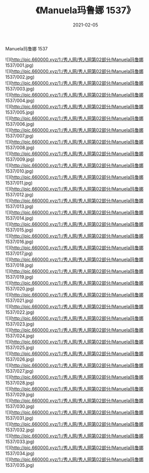 ﻿---
layout: post
title:  《Manuela玛鲁娜 1537》
date:   2021-02-05
img: http://pic.660000.xyz/1:/秀人网/秀人网第02部分/Manuela玛鲁娜 1537/000.jpg
categories: [美女, 清纯, 唯美]
---

Manuela玛鲁娜 1537

  ![](http://pic.660000.xyz/1:/秀人网/秀人网第02部分/Manuela玛鲁娜 1537/001.jpg) <br> ![](http://pic.660000.xyz/1:/秀人网/秀人网第02部分/Manuela玛鲁娜 1537/002.jpg) <br> ![](http://pic.660000.xyz/1:/秀人网/秀人网第02部分/Manuela玛鲁娜 1537/003.jpg) <br> ![](http://pic.660000.xyz/1:/秀人网/秀人网第02部分/Manuela玛鲁娜 1537/004.jpg) <br> ![](http://pic.660000.xyz/1:/秀人网/秀人网第02部分/Manuela玛鲁娜 1537/005.jpg) <br> ![](http://pic.660000.xyz/1:/秀人网/秀人网第02部分/Manuela玛鲁娜 1537/006.jpg) <br> ![](http://pic.660000.xyz/1:/秀人网/秀人网第02部分/Manuela玛鲁娜 1537/007.jpg) <br> ![](http://pic.660000.xyz/1:/秀人网/秀人网第02部分/Manuela玛鲁娜 1537/008.jpg) <br> ![](http://pic.660000.xyz/1:/秀人网/秀人网第02部分/Manuela玛鲁娜 1537/009.jpg) <br> ![](http://pic.660000.xyz/1:/秀人网/秀人网第02部分/Manuela玛鲁娜 1537/010.jpg) <br> ![](http://pic.660000.xyz/1:/秀人网/秀人网第02部分/Manuela玛鲁娜 1537/011.jpg) <br> ![](http://pic.660000.xyz/1:/秀人网/秀人网第02部分/Manuela玛鲁娜 1537/012.jpg) <br> ![](http://pic.660000.xyz/1:/秀人网/秀人网第02部分/Manuela玛鲁娜 1537/013.jpg) <br> ![](http://pic.660000.xyz/1:/秀人网/秀人网第02部分/Manuela玛鲁娜 1537/014.jpg) <br> ![](http://pic.660000.xyz/1:/秀人网/秀人网第02部分/Manuela玛鲁娜 1537/015.jpg) <br> ![](http://pic.660000.xyz/1:/秀人网/秀人网第02部分/Manuela玛鲁娜 1537/016.jpg) <br> ![](http://pic.660000.xyz/1:/秀人网/秀人网第02部分/Manuela玛鲁娜 1537/017.jpg) <br> ![](http://pic.660000.xyz/1:/秀人网/秀人网第02部分/Manuela玛鲁娜 1537/018.jpg) <br> ![](http://pic.660000.xyz/1:/秀人网/秀人网第02部分/Manuela玛鲁娜 1537/019.jpg) <br> ![](http://pic.660000.xyz/1:/秀人网/秀人网第02部分/Manuela玛鲁娜 1537/020.jpg) <br> ![](http://pic.660000.xyz/1:/秀人网/秀人网第02部分/Manuela玛鲁娜 1537/021.jpg) <br> ![](http://pic.660000.xyz/1:/秀人网/秀人网第02部分/Manuela玛鲁娜 1537/022.jpg) <br> ![](http://pic.660000.xyz/1:/秀人网/秀人网第02部分/Manuela玛鲁娜 1537/023.jpg) <br> ![](http://pic.660000.xyz/1:/秀人网/秀人网第02部分/Manuela玛鲁娜 1537/024.jpg) <br> ![](http://pic.660000.xyz/1:/秀人网/秀人网第02部分/Manuela玛鲁娜 1537/025.jpg) <br> ![](http://pic.660000.xyz/1:/秀人网/秀人网第02部分/Manuela玛鲁娜 1537/026.jpg) <br> ![](http://pic.660000.xyz/1:/秀人网/秀人网第02部分/Manuela玛鲁娜 1537/027.jpg) <br> ![](http://pic.660000.xyz/1:/秀人网/秀人网第02部分/Manuela玛鲁娜 1537/028.jpg) <br> ![](http://pic.660000.xyz/1:/秀人网/秀人网第02部分/Manuela玛鲁娜 1537/029.jpg) <br> ![](http://pic.660000.xyz/1:/秀人网/秀人网第02部分/Manuela玛鲁娜 1537/030.jpg) <br> ![](http://pic.660000.xyz/1:/秀人网/秀人网第02部分/Manuela玛鲁娜 1537/031.jpg) <br> ![](http://pic.660000.xyz/1:/秀人网/秀人网第02部分/Manuela玛鲁娜 1537/032.jpg) <br> ![](http://pic.660000.xyz/1:/秀人网/秀人网第02部分/Manuela玛鲁娜 1537/033.jpg) <br> ![](http://pic.660000.xyz/1:/秀人网/秀人网第02部分/Manuela玛鲁娜 1537/034.jpg) <br> ![](http://pic.660000.xyz/1:/秀人网/秀人网第02部分/Manuela玛鲁娜 1537/035.jpg) <br>